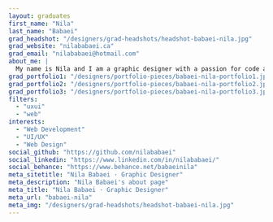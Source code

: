 ```yaml
---
layout: graduates
first_name: "Nila"
last_name: "Babaei"
grad_headshot: "/designers/grad-headshots/headshot-babaei-nila.jpg"
grad_website: "nilababaei.ca"
grad_email: "nilababaei@hotmail.com"
about_me: |
  My name is Nila and I am a graphic designer with a passion for code and animal rights. I love creating beautiful designs that have an impact on people.
grad_portfolio1: "/designers/portfolio-pieces/babaei-nila-portfolio1.jpg"
grad_portfolio2: "/designers/portfolio-pieces/babaei-nila-portfolio2.jpg"
grad_portfolio3: "/designers/portfolio-pieces/babaei-nila-portfolio3.jpg"
filters:
  - "uxui"
  - "web"
interests:
  - "Web Development"
  - "UI/UX"
  - "Web Design"
social_github: "https://github.com/nilababaei"
social_linkedin: "https://www.linkedin.com/in/nilababaei/"
social_behance: "https://www.behance.net/babaeinila"
meta_sitetitle: "Nila Babaei · Graphic Designer"
meta_description: "Nila Babaei's about page"
meta_title: "Nila Babaei · Graphic Designer"
meta_url: "babaei-nila"
meta_img: "/designers/grad-headshots/headshot-babaei-nila.jpg"
---
```

